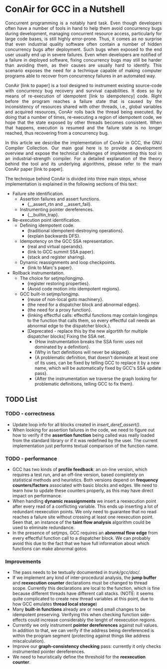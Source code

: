 # ConAir for GCC in a Nutshell

<p style='text-align: justify;'>Concurrent programming is a notably hard task.
Even though developers often have a number of tools in hand to help them avoid
concurrency bugs during development, managing concurrent resource access,
particularly for large code bases, is still highly error-prone. Thus, it comes
as no surprise that even industrial quality software often contain a number of
hidden concurrency bugs after deployment. Such bugs when exposed to the end user
usually end up in severe failures. Even when developers are notified of a
failure in deployed software, fixing concurrency bugs may still be harder than
avoiding them, as their causes are usually hard to identify. This scenario
exposes the need for a technique capable of making computer programs able to
recover from concurrency failures in an automated way.</p>

<p style='text-align: justify;'>ConAir [link to paper] is a tool designed to
instrument existing source-code with concurrency bug recovery and survival
capabilities. It does so by means of re-execution of idempotent [link to
idempotency] code. Right before the program reaches a failure state that is
caused by the inconsistency of resources shared with other threads, i.e., global
variables and acquired resources, ConAir rolls back the thread being executed.
By doing that a number of times, re-executing a region of idempotent code, we
hope that the state exposed by other threads becomes consistent. When that
happens, execution is resumed and the failure state is no longer reached, thus
recovering from a concurrency bug.</p>

<p style='text-align: justify;'>In this article we describe the implementation
of ConAir in GCC, the GNU Compiler Collection. Our main goal here is to provide
a development overview and expose the technical challenges of implementing this
tool in an industrial-strength compiler. For a detailed explanation of the
theory behind the tool and its underlying algorithms, please refer to the main
ConAir paper [link to paper].</p>

The technique behind ConAir is divided into three main steps, whose implementation is explained in the following sections of this text:

  - Failure site identification.
    - Assertion failures and assert functions.
      - {__assert_rtn and __assert_fail}.
    - Instrumenting pointer dereferences.
      - {__builtin_trap}.
  - Re-execution point identification.
    - Defining idempotent code.
      - {traditional idempotent-destroying operations}.
      - {explain backwards DFS}.
    - Idempotency on the GCC SSA representation.
      - {real and virtual operands}.
      - {link to GCC summit SSA paper}.
      - {stack and register sharing}.
    - Dynamic reassignments and loop checkpoints.
      - {link to Marc's paper}.
  - Rollback instrumentation.
    - The choice for setjmp/longjmp.
      - {register restoring properties}.
      - {Avoid code motion into idempotent regions}.
    - GCC built-in setjmp/longjmp.
      - {reuse of non-local goto machinery}.
      - {the need for a dispatcher block and abnormal edges}.
      - {the need for a proxy function}.
      - {linking effectful calls: effectful functions may contain longjmps to
        the function that calls them, so every effectful call needs an abnormal
        edge to the dispatcher block.}.
      - [Deprecated - replace this by the new algortith for multiple dispatcher
        blocks] Fixing the SSA net.
        - {How instrumentation breaks the SSA form: uses not dominated by a
          definition}.
        - {Why in fact definitions will never be skipped}.
        - {A problematic definition, that doesn't dominate at least one of its
          uses, can be fixed by telling GCC to replace it by a new name, which
          will be automatically fixed by GCC's SSA update pass}.
        - {After the instrumentation we traverse the graph looking for
          problematic definitions, telling GCC to fix them}.
        


## TODO List

### TODO - correctness
- Update loop info for all blocks created in *insert_deref_assert()*.
- When looking for assertion failures in the code, we need to figure out how to verify if the **assertion function** being called was really loaded from the standard library or if it was redefined by the user. The current implementation just performs textual comparison of the function name.

### TODO - performance
- GCC has two kinds of **profile feedback**: an on-line version, which requires a test run, and an off-line version, based completely on statistical methods and heuristics. Both versions depend on **frequency counters/factors** associated with basic blocks and edges. We need to learn how to update these counters properly, as this may have direct impact on performance.
- When handling **dynamic reassignments** we insert a reexecution point after every read of a conflicting variable. This ends up inserting a lot of redundant reexecution points. We only need to guarantee that no read reaches a failure site without crossing at least one reexecution point. Seen that, an instance of the **taint flow analysis** algorithm could be used to eliminate redundance.
- In the presence of setjmps, GCC requires an **abnormal flow edge** from every effectful function call to a dispatcher block. We can probably avoid this due to the fact that we have full information about which functions can make abnormal gotos.

### Improvements
- The pass needs to be textually documented in *trunk/gcc/doc/*.
- If we implement any kind of inter-procedural analysis, the **jump buffer** and **reexecution counter** declarations must be changed to thread scope. Currently this declarations are local to the function, which is fine because different threads have different call stacks. (NOTE: it seems quite complicated to create new thread variables at this point, due to how GCC emulates **thread local storage**)
- Many **built-in functions** already are or need small changes to be idempotent preserving. Verifying this when checking function side-effects could increase considerably the lenght of reexecution regions.
- Currently we only instrument **pointer dereferences** against null values. In addition to that, we can verify if the address being dereferenced is within the program segment (protecting against things like address miscalculation).
- Improve our **graph-consistency checking** pass: currently it only checks instrumented pointer dereferences.
- We need to heuristically define the threshold for the **reexecution counter**.
